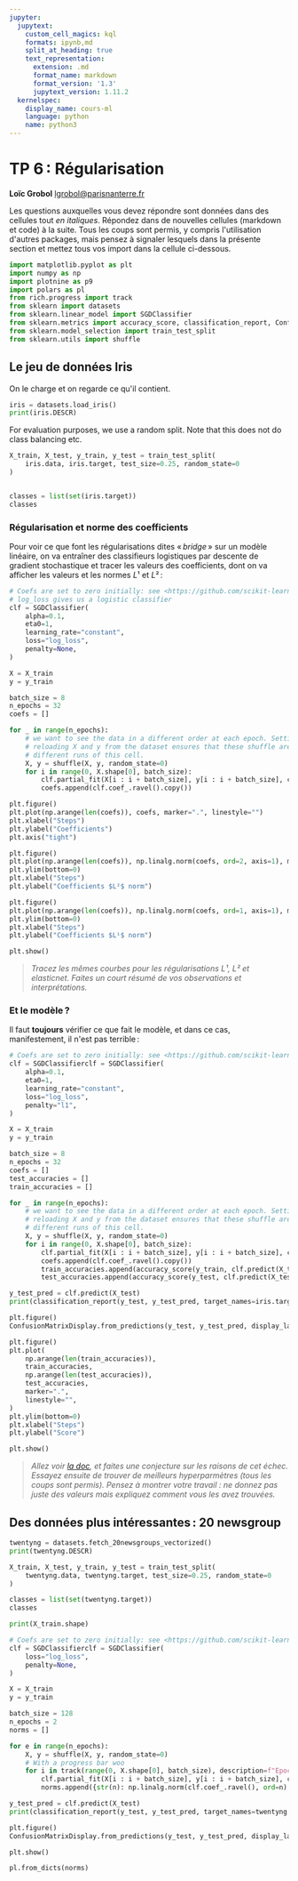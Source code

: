 ```yaml
---
jupyter:
  jupytext:
    custom_cell_magics: kql
    formats: ipynb,md
    split_at_heading: true
    text_representation:
      extension: .md
      format_name: markdown
      format_version: '1.3'
      jupytext_version: 1.11.2
  kernelspec:
    display_name: cours-ml
    language: python
    name: python3
---
```


<!-- LTeX: language=fr -->
<!-- #region slideshow={"slide_type": "slide"} -->
TP 6 : Régularisation
===============================

**Loïc Grobol** [<lgrobol@parisnanterre.fr>](mailto:lgrobol@parisnanterre.fr)

<!-- #endregion -->

Les questions auxquelles vous devez répondre sont données dans des cellules tout *en italiques*. Répondez dans de nouvelles cellules (markdown et code) à la suite. Tous les coups sont permis, y compris l'utilisation d'autres packages, mais pensez à signaler lesquels dans la présente section et mettez tous vos import dans la cellule ci-dessous.

```python
import matplotlib.pyplot as plt
import numpy as np
import plotnine as p9
import polars as pl
from rich.progress import track
from sklearn import datasets
from sklearn.linear_model import SGDClassifier
from sklearn.metrics import accuracy_score, classification_report, ConfusionMatrixDisplay
from sklearn.model_selection import train_test_split
from sklearn.utils import shuffle
```

## Le jeu de données Iris


On le charge et on regarde ce qu'il contient.

```python
iris = datasets.load_iris()
print(iris.DESCR)
```

For evaluation purposes, we use a random split. Note that this does not do class balancing etc.

```python
X_train, X_test, y_train, y_test = train_test_split(
    iris.data, iris.target, test_size=0.25, random_state=0
)


classes = list(set(iris.target))
classes
```

### Régularisation et norme des coefficients


Pour voir ce que font les régularisations dites « *bridge* » sur un modèle linéaire, on va entraîner des classifieurs logistiques par descente de gradient stochastique et tracer les valeurs des coefficients, dont on va afficher les valeurs et les normes $L¹$ et $L²$ :

```python
# Coefs are set to zero initially: see <https://github.com/scikit-learn/scikit-learn/blob/6e9039160f0dfc3153643143af4cfdca941d2045/sklearn/linear_model/_stochastic_gradient.py#L221>
# log_loss gives us a logistic classifier
clf = SGDClassifier(
    alpha=0.1,
    eta0=1,
    learning_rate="constant",
    loss="log_loss",
    penalty=None,
)

X = X_train
y = y_train

batch_size = 8
n_epochs = 32
coefs = []

for _ in range(n_epochs):
    # we want to see the data in a different order at each epoch. Setting `random_state` and
    # reloading X and y from the dataset ensures that these shuffle are all the same accross
    # different runs of this cell.
    X, y = shuffle(X, y, random_state=0)
    for i in range(0, X.shape[0], batch_size):
        clf.partial_fit(X[i : i + batch_size], y[i : i + batch_size], classes=classes)
        coefs.append(clf.coef_.ravel().copy())

plt.figure()
plt.plot(np.arange(len(coefs)), coefs, marker=".", linestyle="")
plt.xlabel("Steps")
plt.ylabel("Coefficients")
plt.axis("tight")

plt.figure()
plt.plot(np.arange(len(coefs)), np.linalg.norm(coefs, ord=2, axis=1), marker=".", linestyle="")
plt.ylim(bottom=0)
plt.xlabel("Steps")
plt.ylabel("Coefficients $L²$ norm")

plt.figure()
plt.plot(np.arange(len(coefs)), np.linalg.norm(coefs, ord=1, axis=1), marker=".", linestyle="")
plt.ylim(bottom=0)
plt.xlabel("Steps")
plt.ylabel("Coefficients $L¹$ norm")

plt.show()
```

> *Tracez les mêmes courbes pour les régularisations $L¹$, $L²$ et elasticnet. Faites un court résumé de vos observations et interprétations.*

### Et le modèle ?


Il faut **toujours** vérifier ce que fait le modèle, et dans ce cas, manifestement, il n'est pas terrible :

```python
# Coefs are set to zero initially: see <https://github.com/scikit-learn/scikit-learn/blob/6e9039160f0dfc3153643143af4cfdca941d2045/sklearn/linear_model/_stochastic_gradient.py#L221>
clf = SGDClassifierclf = SGDClassifier(
    alpha=0.1,
    eta0=1,
    learning_rate="constant",
    loss="log_loss",
    penalty="l1",
)

X = X_train
y = y_train

batch_size = 8
n_epochs = 32
coefs = []
test_accuracies = []
train_accuracies = []

for _ in range(n_epochs):
    # we want to see the data in a different order at each epoch. Setting `random_state` and
    # reloading X and y from the dataset ensures that these shuffle are all the same accross
    # different runs of this cell.
    X, y = shuffle(X, y, random_state=0)
    for i in range(0, X.shape[0], batch_size):
        clf.partial_fit(X[i : i + batch_size], y[i : i + batch_size], classes=classes)
        coefs.append(clf.coef_.ravel().copy())
        train_accuracies.append(accuracy_score(y_train, clf.predict(X_train)))
        test_accuracies.append(accuracy_score(y_test, clf.predict(X_test)))

y_test_pred = clf.predict(X_test)
print(classification_report(y_test, y_test_pred, target_names=iris.target_names))

plt.figure()
ConfusionMatrixDisplay.from_predictions(y_test, y_test_pred, display_labels=clf.classes_)

plt.figure()
plt.plot(
    np.arange(len(train_accuracies)),
    train_accuracies,
    np.arange(len(test_accuracies)),
    test_accuracies,
    marker=".",
    linestyle="",
)
plt.ylim(bottom=0)
plt.xlabel("Steps")
plt.ylabel("Score")

plt.show()

```

> *Allez voir [la doc](https://scikit-learn.org/dev/auto_examples/linear_model/plot_sgd_iris.html), et faites une conjecture sur les raisons de cet échec. Essayez ensuite de trouver de meilleurs hyperparmètres (tous les coups sont permis). Pensez à montrer votre travail : ne donnez pas juste des valeurs mais expliquez comment vous les avez trouvées.*

## Des données plus intéressantes : 20 newsgroup

```python
twentyng = datasets.fetch_20newsgroups_vectorized()
print(twentyng.DESCR)
```

```python
X_train, X_test, y_train, y_test = train_test_split(
    twentyng.data, twentyng.target, test_size=0.25, random_state=0
)

classes = list(set(twentyng.target))
classes
```

```python
print(X_train.shape)
```

```python
# Coefs are set to zero initially: see <https://github.com/scikit-learn/scikit-learn/blob/6e9039160f0dfc3153643143af4cfdca941d2045/sklearn/linear_model/_stochastic_gradient.py#L221>
clf = SGDClassifierclf = SGDClassifier(
    loss="log_loss",
    penalty=None,
)

X = X_train
y = y_train

batch_size = 128
n_epochs = 2
norms = []

for e in range(n_epochs):
    X, y = shuffle(X, y, random_state=0)
    # With a progress bar woo
    for i in track(range(0, X.shape[0], batch_size), description=f"Epoch {e}", transient=True):
        clf.partial_fit(X[i : i + batch_size], y[i : i + batch_size], classes=classes)
        norms.append({str(n): np.linalg.norm(clf.coef_.ravel(), ord=n) for n in [1, 2]})

y_test_pred = clf.predict(X_test)
print(classification_report(y_test, y_test_pred, target_names=twentyng.target_names))

plt.figure()
ConfusionMatrixDisplay.from_predictions(y_test, y_test_pred, display_labels=clf.classes_)

plt.show()

```

```python
pl.from_dicts(norms)
```

